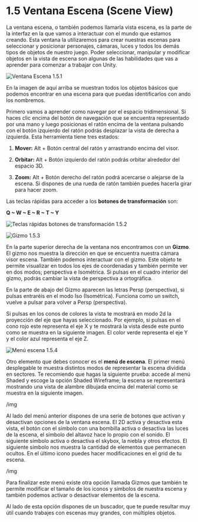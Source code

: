 # 1.5 Ventana Escena (Scene View)

La ventana escena, o también podemos llamarla vista escena, es la parte de la interfaz en la que vamos a interactuar con el mundo que estamos creando. Esta ventana la utilizaremos para crear nuestras escenas para seleccionar y posicionar personajes, cámaras, luces y todos los demás tipos de objetos de nuestro juego. Poder seleccionar, manipular y modificar objetos en la vista de escena son algunas de las habilidades que vas a aprender para comenzar a trabajar con Unity.

![Ventana Escena 1.5.1](https://github.com/jstleon/programacion-videojuegos/blob/main/01%20Introducci%C3%B3n%20a%20Unity/1.5%20Ventana%20Escena%20(Scene%20View)/img/1.5%20Ventana%20Escena%205.1.1.png "Ventana Escena 1.5.1")

En la imagen de aquí arriba se muestran todos los objetos básicos que podemos encontrar en una escena para que puedas identificarlos con ando los nombremos.

Primero vamos a aprender como navegar por el espacio tridimensional. Si haces clic encima del botón de navegación que se encuentra representado por una mano y luego posicionas el ratón encima de la ventana pulsando con el botón izquierdo del ratón podrás desplazar la vista de derecha a izquierda. Esta herramienta tiene tres estados:

1. **Mover:** Alt + Botón central del ratón y arrastrando encima del visor.

2. **Orbitar:** Alt + Botón izquierdo del ratón podrás orbitar alrededor del espacio 3D.

3. **Zoom:** Alt + Botón derecho del ratón podrá acercarse o alejarse de la escena. Si dispones de una rueda de ratón también puedes hacerla girar para hacer zoom.

Las teclas rápidas para acceder a los **botones de transformación** son:

**Q ~ W ~ E ~ R ~ T ~ Y**

![Teclas rápidas botones de transformación 1.5.2](https://github.com/jstleon/programacion-videojuegos/blob/main/01%20Introducci%C3%B3n%20a%20Unity/1.5%20Ventana%20Escena%20(Scene%20View)/img/1.5_teclas_rapidas_transformacion_objetos_5.1.2.png "Teclas rápidas botones de transformación 1.5.2")

![Gizmo 1.5.3](https://github.com/jstleon/programacion-videojuegos/blob/main/01%20Introducci%C3%B3n%20a%20Unity/1.5%20Ventana%20Escena%20(Scene%20View)/img/1.5_gizmo_1.5.3.png "Gizmo 1.5.3")

En la parte superior derecha de la ventana nos encontramos con un **Gizmo**. El gizmo nos muestra la dirección en que se encuentra nuestra cámara visor escena. También podemos interactuar con el gizmo. Este objeto te permite visualizar en todos los ejes de coordenadas y también permite ver en dos modos; perspectiva e Isométrica. Si pulsas en el cuadro interior del gizmo, podrás cambiar la vista de perspectiva a ortográfica.

En la parte de abajo del Gizmo aparecen las letras Persp (perspectiva), si pulsas entraréis en el modo Iso (Isométrica). Funciona como un switch, vuelve a pulsar para volver a Persp (perspectiva).

Si pulsas en los conos de colores la vista te mostrará en modo 2d la proyección del eje que hayas seleccionado. Por ejemplo, si pulsas en el cono rojo este representa el eje X y te mostrará la vista desde este punto como se muestra en la siguiente imagen. El color verde representa el eje Y y el color azul representa el eje Z.

![Menú escena 1.5.4](https://github.com/jstleon/programacion-videojuegos/blob/main/01%20Introducci%C3%B3n%20a%20Unity/1.5%20Ventana%20Escena%20(Scene%20View)/img/1.5_menu_escena_5.1.4.png "Menú escena 1.5.4")

Otro elemento que debes conocer es el **menú de escena**. El primer menú desplegable te muestra distintos modos de representar la escena dividida en sectores. Te recomiendo que hagas la siguiente prueba: accede al menú Shaded y escoge la opción Shaded Wireframe; la escena se representará mostrando una vista de alambre dibujada encima del material como se muestra en la siguiente imagen.

/img

Al lado del menú anterior dispones de una serie de botones que activan y desactivan opciones de la ventana escena. El 2D activa y desactiva esta vista, el botón con el símbolo con una bombilla activa o desactiva las luces de la escena, el símbolo del altavoz hace lo propio con el sonido. El siguiente símbolo activa o desactiva el skybox, la niebla y otros efectos. El siguiente símbolo nos muestra la cantidad de elementos que permanecen ocultos. En el último icono puedes hacer modificaciones en el grid de tu escena.

/img

Para finalizar este menú existe otra opción llamada Gizmos que también te permite modificar el tamaño de los iconos y símbolos de nuestra escena y también podemos activar o desactivar elementos de la escena.

Al lado de esta opción dispones de un buscador, que te puede resultar muy útil cuando trabajes con escenas muy grandes, con múltiples objetos.

